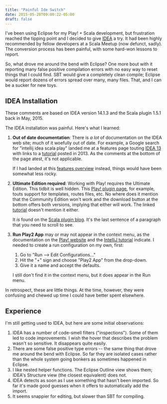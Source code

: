 ```yaml
---
title: "Painful Ide Switch"
date: 2015-05-28T09:00:22-05:00
draft: false
---
```


I've been using Eclipse for my Play! + Scala development, but frustration reached the tipping point and I decided to give [IDEA](https://www.jetbrains.com/idea/) a try.  It had been highly recommended by fellow developers at a Scala Meetup (now defunct, sadly).  The conversion process has been painful, with some hard-won lessons to report.

So, what drove me around the bend with Eclipse?  One more bout with it reporting
many false positive compilation errors with no easy way to reset things that I could find.  SBT would give a completely clean compile;  Eclipse would report dozens of errors spread over many, many files.  That, and I can be a sucker for new toys.


## IDEA Installation

These comments are based on IDEA version 14.1.3 and the Scala plugin 1.5.1 back in May, 2015.

The IDEA installation was painful.  Here's what I learned:

1.	**Out of date documentation**:  There is _a lot_ of documentation on the IDEA web site; much of it woefully 
	out of date.  For example, a Google search for "intellij idea scala play" landed me at a 
	features page touting [IDEA 13](https://www.jetbrains.com/idea/features/scala.html)
	with links to a 
	[tutorial](https://confluence.jetbrains.com/display/IntelliJIDEA/Scala) posted 
	in 2013.  As the comments at the bottom of the page atest, it's not applicable.

	If I had landed at this [features overview](https://www.jetbrains.com/idea/features/play_framework.html) instead, things would have been somewhat
	less rocky.

2.	**Ultimate Edition required**:  Working with Play! requires the Ultimate Edition.  This
	tidbit is well hidden.  This [Play! plugin page](https://www.jetbrains.com/idea/features/play_framework.html),
	for example, touts support for templates, routes files, etc.  No where does it mention that the
	Community Edition won't work and the download button at the bottom offers both versions, implying
	that either will work.  The linked 
	[tutorial](https://confluence.jetbrains.com/display/IntelliJIDEA/Play+Framework+2.0) doesn't mention it either.

	It *is* found on the [Scala plugin blog](http://blog.jetbrains.com/scala/2014/09/17/scala-and-play-2-0-plugin-for-intellij-idea-14-eap-is-out/).  It's the last sentence of a paragraph that you need to scroll to see.

3.	**Run Play2 App** may or may not appear in the context menu, as the documentation
	on the [Play! website](https://www.playframework.com/documentation/2.4.x/IDE) and the
	[IntelliJ tutorial](https://confluence.jetbrains.com/download/attachments/49455798/PlayRunningApp.png?version=1&modificationDate=1397129336000) 
	indicate.  I needed to create a run configuration on my own, first:
	1.	Go to "Run --> Edit Configurations..."
	2.	Hit the "+" sign and choose "Play2 App" from the drop-down.
	3.	Give it a name and accept the defaults.

	I still don't find it in the context menu, but it does appear in the Run
	menu.

In retrospect, these are little things.  At the time, however, they were confusing and
chewed up time I could have better spent elsewhere.

## Experience

I'm still getting used to IDEA, but here are some initial observations:

1.	IDEA has a number of code-smell filters ("inspections").  Some of them led to code 
	improvements.  I wish the hover that describes the problem wasn't so sensitive.  It
	disappears quite easily.
2.	There are some false positive type errors -- the same thing that drove me around the 
	bend with Eclipse.  So far they are isolated cases rather than the whole system
	going bonkers as sometimes happened in Eclipse.
3.	I like nested helper functions.  The Eclipse Outline view shows them;  IDEA's 
	Structure view (the closest equivalent) does not.
4.	IDEA detects as soon as I use something that hasn't been imported.  So far it's made 
	good guesses when it offers to automatically add the import.
1.	It seems snappier for editing, but slower than SBT for compiling.
	
